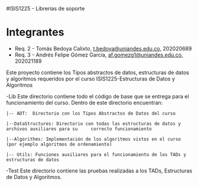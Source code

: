 #ISIS1225 - Librerias de soporte

# Integrantes
* Req. 2 - Tomás Bedoya Calixto, t.bedoya@uniandes.edu.co, 202020689
* Req. 3 - Andrés Felipe Gómez García, af.gomezg1@uniandes.edu.co, 202021189

Este proyecto contiene los Tipos abstractos de datos, estructuras de datos y algoritmos requeridos por el curso ISIS1225-Estructuras de Datos y Algoritmos

-Lib
Este directorio contiene todo el código de base que se entrega para el funcionamiento del curso.  Dentro de este directorio encuentran:
    
    |-- ADT:  Directorio con los Tipos Abstractos de Datos del curso

    |--DataStructures: Directorio con todas las estructuras de datos y archivos auxiliares para su     correcto funcionamiento

    |--Algorithms: Implementación de los algoritmos vistos en el curso (por ejemplo algoritmos de ordenamiento)

    |-- Utils: Funciones auxiliares para el funcionamiento de los TADs y estructuras de datos

-Test
Este directorio contiene las pruebas realizadas a los TADs, Estructuras de Datos y Algoritmos.

